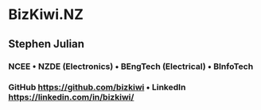 # BizKiwi.NZ
 
## Stephen Julian ##
### NCEE  •  NZDE (Electronics)  •  BEngTech (Electrical)  •  BInfoTech ###
### GitHub https://github.com/bizkiwi  •  LinkedIn https://linkedin.com/in/bizkiwi/ ###
